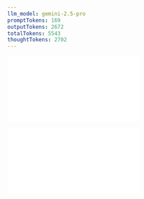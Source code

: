 ```yaml
---
llm_model: gemini-2.5-pro
promptTokens: 169
outputTokens: 2672
totalTokens: 5543
thoughtTokens: 2702
---
```


![@](steps/prompt.7c17e4ff.md)

![@](steps/response.1a338635.md)